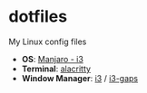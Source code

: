 # dotfiles
My Linux config files
* **OS**: [Manjaro - i3](https://manjaro.org/downloads/community/i3/)
* **Terminal**: [alacritty](https://github.com/alacritty/alacritty)
* **Window Manager**: [i3](https://github.com/i3/i3) / [i3-gaps](https://github.com/Airblader/i3)
